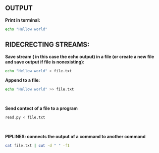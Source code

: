 ## OUTPUT
**Print in terminal:**
```` bash
echo "Hellow world"
````
## RIDECRECTING STREAMS: 

**Save stream ( in this case the echo output) in a file (or create a new file and save output if file is nonexisting):**
```` bash
echo "Hellow world" > file.txt
````

**Append to a file:**
```` bash
echo "Hellow world" >> file.txt
````
<br>

**Send contect of a file to a program**
```` bash
read.py < file.txt
````
<br>

**PIPLINES: connects the output of a command to another command**
```` bash
cat file.txt | cut -d " " -f1
````

